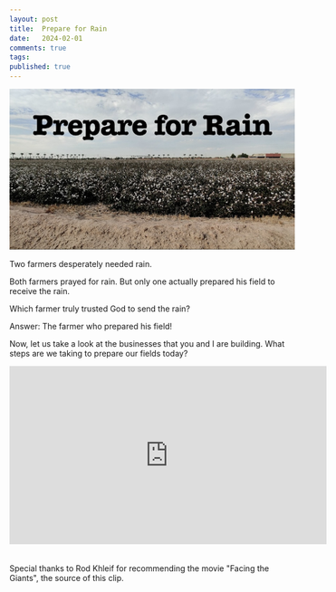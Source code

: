 ```yaml
---
layout: post
title:  Prepare for Rain
date:   2024-02-01
comments: true
tags: 
published: true
---
```


<img src="/images/prepare_for_rain.jpg" width="600" alt="Prepare for Rain - Facing the Giants" title="Prepare for Rain - Facing the Giants" />

Two farmers desperately needed rain.

Both farmers prayed for rain. But only one actually prepared his field to receive the rain.

Which farmer truly trusted God to send the rain?

<!--more-->

Answer: The farmer who prepared his field!

Now, let us take a look at the businesses that you and I are building. What steps are we taking to prepare our fields today?

<div class="video-container"> 
<iframe width="560" height="315" src="https://www.youtube.com/embed/dfO8LnQB6SQ?si=O5sX7d7XEs2AtnOv" title="YouTube video player" frameborder="0" allow="accelerometer; autoplay; clipboard-write; encrypted-media; gyroscope; picture-in-picture; web-share" allowfullscreen></iframe>
</div>
<br/>

Special thanks to Rod Khleif for recommending the movie "Facing the Giants", the source of this clip.

 




